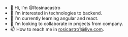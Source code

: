 - 👋 Hi, I’m @Rosinacastro
- 👀 I’m interested in technologies to backend.
- 🌱 I’m currently learning angular and react.
- 💞️ I’m looking to collaborate in projects from company.
- 📫 How to reach me in rosicastro1@live.com.

<!---
Rosinacastro/Rosinacastro is a ✨ special ✨ repository because its `README.md` (this file) appears on your GitHub profile.
You can click the Preview link to take a look at your changes.
--->
